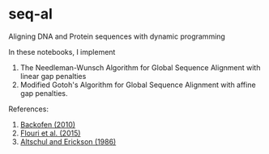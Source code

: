 # seq-al
 Aligning DNA and Protein sequences with dynamic programming
 
 In these notebooks, I implement 
 1. The Needleman-Wunsch Algorithm for Global Sequence Alignment with linear gap penalties
 2. Modified Gotoh's Algorithm for Global Sequence Alignment with affine gap penalties.
 
References:
1. [Backofen (2010)](http://helios.mi.parisdescartes.fr/~lomn/Cours/BI/Material2019/gap-penalty-gotoh.pdf)
2. [Flouri et al. (2015)](https://www.biorxiv.org/content/10.1101/031500v1.full.pdf)
3. [Altschul and Erickson (1986)](https://link.springer.com/article/10.1007/BF02462326)
